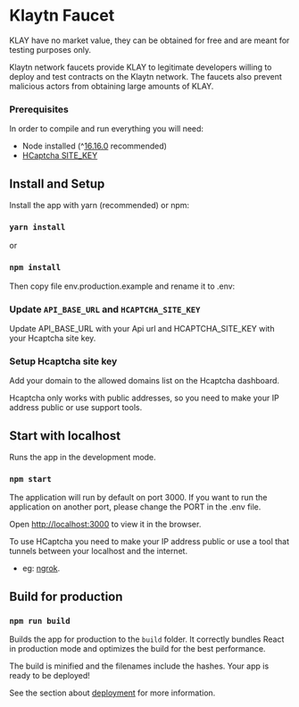 # Klaytn Faucet

KLAY have no market value, they can be obtained for free and are meant for testing purposes only.

Klaytn network faucets provide KLAY to legitimate developers willing to deploy and test contracts on the Klaytn network. The faucets also prevent malicious actors from obtaining large amounts of KLAY.

### Prerequisites

In order to compile and run everything you will need:

- Node installed (^[16.16.0](https://nodejs.org/en/blog/release/v16.16.0/) recommended)
- [HCaptcha SITE_KEY](https://dashboard.hcaptcha.com/sites?page=1)

## Install and Setup

Install the app with yarn (recommended) or npm:

### `yarn install`

or

### `npm install`

Then copy file env.production.example and rename it to .env:

### Update `API_BASE_URL` and `HCAPTCHA_SITE_KEY`

Update API_BASE_URL with your Api url and HCAPTCHA_SITE_KEY with your Hcaptcha site key.

### Setup Hcaptcha site key

Add your domain to the allowed domains list on the Hcaptcha dashboard.

Hcaptcha only works with public addresses, so you need to make your IP address public or use support tools.

## Start with localhost

Runs the app in the development mode.

### `npm start`

The application will run by default on port 3000. If you want to run the application on another port, please change the PORT in the .env file.

Open [http://localhost:3000](http://localhost:3000) to view it in the browser.

To use HCaptcha you need to make your IP address public or use a tool that tunnels between your localhost and the internet.

- eg: [ngrok](https://ngrok.com).

## Build for production

### `npm run build`

Builds the app for production to the `build` folder.
It correctly bundles React in production mode and optimizes the build for the best performance.

The build is minified and the filenames include the hashes.
Your app is ready to be deployed!

See the section about [deployment](https://facebook.github.io/create-react-app/docs/deployment) for more information.

